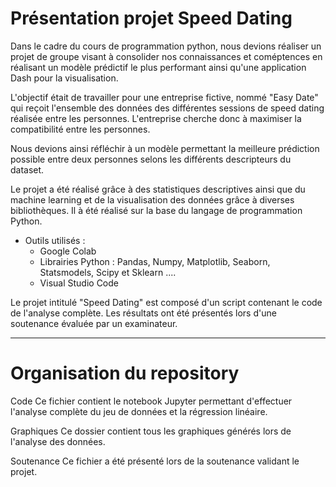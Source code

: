 # Présentation projet Speed Dating

Dans le cadre du cours de programmation python, nous devions réaliser un projet de groupe visant à consolider nos connaissances et coméptences en réalisant un modèle prédictif le plus performant ainsi qu'une application Dash pour la visualisation. 

L'objectif était de travailler pour une entreprise fictive, nommé "Easy Date" qui reçoit l'ensemble des données des différentes sessions de speed dating réalisée entre les personnes. L'entreprise cherche donc à maximiser la compatibilité entre les personnes. 

Nous devions ainsi réfléchir à un modèle permettant la meilleure prédiction possible entre deux personnes selons les différents descripteurs du dataset.

Le projet a été réalisé grâce à des statistiques descriptives ainsi que du machine learning et de la visualisation des données grâce à diverses bibliothèques. Il à été réalisé sur la base du langage de programmation Python.

* Outils utilisés :
  - Google Colab
  - Librairies Python : Pandas, Numpy, Matplotlib, Seaborn, Statsmodels, Scipy et Sklearn ....
  - Visual Studio Code

Le projet intitulé "Speed Dating" est composé d'un script contenant le code de l'analyse complète. Les résultats ont été présentés lors d'une soutenance évaluée par un examinateur.
***
# Organisation du repository 

Code
Ce fichier contient le notebook Jupyter permettant d'effectuer l'analyse complète du jeu de données et la régression linéaire.

Graphiques
Ce dossier contient tous les graphiques générés lors de l'analyse des données.

Soutenance
Ce fichier a été présenté lors de la soutenance validant le projet.
